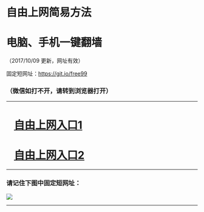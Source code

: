 ﻿# 自由上网简易方法

# 电脑、手机一键翻墙

（2017/10/09 更新，网址有效）

固定短网址：https://git.io/free99

### （微信如打不开，请转到浏览器打开）


***





# &nbsp;&nbsp; <a href="http://ft416226569.fwq-tz-1001.info/fwqtz01.html?t=100900122862 " target="_blank">自由上网入口1</a>
# &nbsp;&nbsp; <a href="http://ft47633251.fwq-tz-1002.info/fwqtz02.html?t=100900115541 " target="_blank">自由上网入口2</a>
***

### 请记住下图中固定短网址：

<img src="https://s3-us-west-2.amazonaws.com/fwq-1001/yjfq-20170905okok.png" /> 


***

